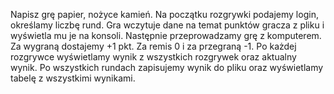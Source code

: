 Napisz grę papier, nożyce kamień.
Na początku rozgrywki podajemy login, określamy liczbę rund.
Gra wczytuje dane na temat punktów gracza z pliku i wyświetla mu je na konsoli.
Następnie przeprowadzamy grę z komputerem.
Za wygraną dostajemy +1 pkt. Za remis 0 i za przegraną -1.
Po każdej rozgrywce wyświetlamy wynik z wszystkich rozgrywek oraz aktualny wynik.
Po wszystkich rundach zapisujemy wynik do pliku oraz wyświetlamy tabelę z wszystkimi wynikami.
